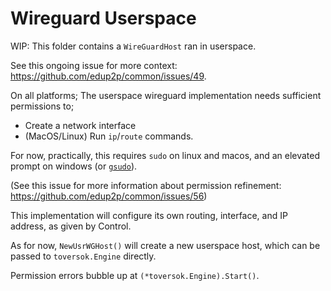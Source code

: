 # Wireguard Userspace

WIP: This folder contains a `WireGuardHost` ran in userspace. 

See this ongoing issue for more context: https://github.com/edup2p/common/issues/49.

On all platforms; The userspace wireguard implementation needs sufficient permissions to;
- Create a network interface
- (MacOS/Linux) Run `ip`/`route` commands.

For now, practically, this requires `sudo` on linux and macos, and an elevated prompt on windows (or [`gsudo`](https://github.com/gerardog/gsudo)).

(See this issue for more information about permission refinement: https://github.com/edup2p/common/issues/56)

This implementation will configure its own routing, interface, and IP address, as given by Control.

As for now, `NewUsrWGHost()` will create a new userspace host, which can be passed to `toversok.Engine` directly.

Permission errors bubble up at `(*toversok.Engine).Start()`.